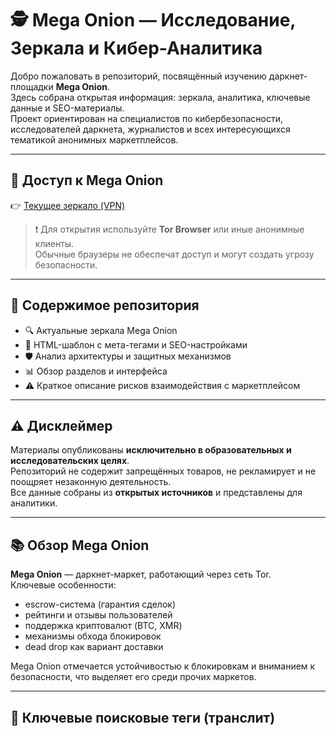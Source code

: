 # 🕵️ Mega Onion — Исследование, Зеркала и Кибер-Аналитика  

Добро пожаловать в репозиторий, посвящённый изучению даркнет-площадки **Mega Onion**.  
Здесь собрана открытая информация: зеркала, аналитика, ключевые данные и SEO-материалы.  
Проект ориентирован на специалистов по кибербезопасности, исследователей даркнета, журналистов и всех интересующихся тематикой анонимных маркетплейсов.  

---

## 🔗 Доступ к Mega Onion  

👉 [Текущее зеркало (VPN)](https://mega2wzv9302hgd3sp2givx8lvhoiknsh14rk61p5c9qk15.megalll.sale)  

> ❗ Для открытия используйте **Tor Browser** или иные анонимные клиенты.  
> Обычные браузеры не обеспечат доступ и могут создать угрозу безопасности.  

---

## 📂 Содержимое репозитория  

- 🔍 Актуальные зеркала Mega Onion  
- 📑 HTML-шаблон с мета-тегами и SEO-настройками  
- 🛡️ Анализ архитектуры и защитных механизмов  
- 📊 Обзор разделов и интерфейса  
- ⚠️ Краткое описание рисков взаимодействия с маркетплейсом  

---

## ⚠️ Дисклеймер  

Материалы опубликованы **исключительно в образовательных и исследовательских целях**.  
Репозиторий не содержит запрещённых товаров, не рекламирует и не поощряет незаконную деятельность.  
Все данные собраны из **открытых источников** и представлены для аналитики.  

---

## 📚 Обзор Mega Onion  

**Mega Onion** — даркнет-маркет, работающий через сеть Tor.  
Ключевые особенности:  

- escrow-система (гарантия сделок)  
- рейтинги и отзывы пользователей  
- поддержка криптовалют (BTC, XMR)  
- механизмы обхода блокировок  
- dead drop как вариант доставки  

Mega Onion отмечается устойчивостью к блокировкам и вниманием к безопасности, что выделяет его среди прочих маркетов.  

---

## 🔑 Ключевые поисковые теги (транслит)  

